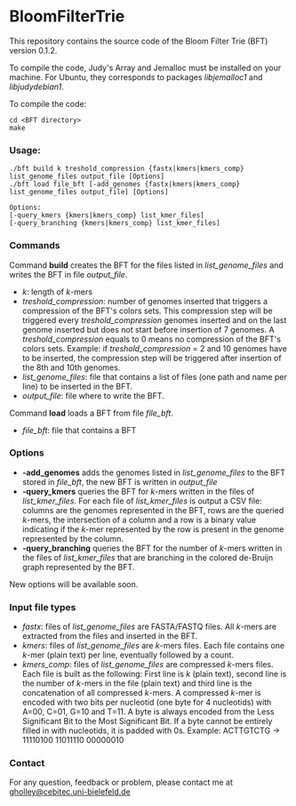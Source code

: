 # BloomFilterTrie

This repository contains the source code of the Bloom Filter Trie (BFT) version 0.1.2.

To compile the code, Judy's Array and Jemalloc must be installed on your machine. For Ubuntu, they corresponds to packages *libjemalloc1* and *libjudydebian1*.

To compile the code:
```
cd <BFT directory>
make
```

### Usage:
```
./bft build k treshold_compression {fastx|kmers|kmers_comp} list_genome_files output_file [Options]
./bft load file_bft [-add_genomes {fastx|kmers|kmers_comp} list_genome_files output_file] [Options]

Options:
[-query_kmers {kmers|kmers_comp} list_kmer_files]
[-query_branching {kmers|kmers_comp} list_kmer_files]
```
### Commands

Command **build** creates the BFT for the files listed in *list_genome_files* and writes the BFT in file *output_file*.

* *k*: length of *k*-mers
* *treshold_compression*: number of genomes inserted that triggers a compression of the BFT's colors sets. This compression step will be triggered every *treshold_compression* genomes inserted and on the last genome inserted but does not start before insertion of 7 genomes. A *treshold_compression* equals to 0 means no compression of the BFT's colors sets. Example: if *treshold_compression* = 2 and 10 genomes have to be inserted, the compression step will be triggered after insertion of the 8th and 10th genomes.
* *list_genome_files*: file that contains a list of files (one path and name per line) to be inserted in the BFT.
* *output_file*: file where to write the BFT.

Command **load** loads a BFT from file *file_bft*.

* *file_bft*: file that contains a BFT

### Options

* **-add_genomes** adds the genomes listed in *list_genome_files* to the BFT stored in *file_bft*, the new BFT is written in *output_file*
* **-query_kmers** queries the BFT for *k*-mers written in the files of *list_kmer_files*. For each file of *list_kmer_files* is output a CSV file: columns are the genomes represented in the BFT, rows are the queried *k*-mers, the intersection of a column and a row is a binary value indicating if the *k*-mer represented by the row is present in the genome represented by the column.
* **-query_branching** queries the BFT for the number of *k*-mers written in the files of *list_kmer_files* that are branching in the colored de-Bruijn graph represented by the BFT.

New options will be available soon.

### Input file types

* *fastx*: files of *list_genome_files* are FASTA/FASTQ files. All *k*-mers are extracted from the files and inserted in the BFT.
* *kmers*: files of *list_genome_files* are *k*-mers files. Each file contains one *k*-mer (plain text) per line, eventually followed by a count.
* *kmers_comp*: files of *list_genome_files* are compressed *k*-mers files. Each file is built as the following: First line is *k* (plain text), second line is the number of *k*-mers in the file (plain text) and third line is the concatenation of all compressed *k*-mers. A compressed *k*-mer is encoded with two bits per nucleotid (one byte for 4 nucleotids) with A=00, C=01, G=10 and T=11. A byte is always encoded from the Less Significant Bit to the Most Significant Bit. If a byte cannot be entirely filled in with nucleotids, it is padded with 0s.
Example: ACTTGTCTG -> 11110100 11011110 00000010


### Contact

For any question, feedback or problem, please contact me at gholley@cebitec.uni-bielefeld.de
